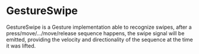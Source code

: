 # GestureSwipe

GestureSwipe is a Gesture implementation able to recognize swipes, after a press/move/.../move/release sequence happens, the swipe signal will be emitted, providing the velocity and directionality of the sequence at the time it was lifted.
